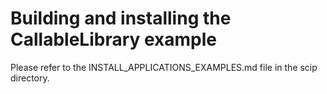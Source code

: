 Building and installing the CallableLibrary example
================================================

Please refer to the INSTALL_APPLICATIONS_EXAMPLES.md file in the scip directory.

